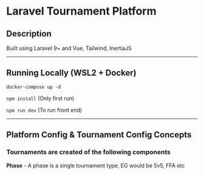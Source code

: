 # Laravel Tournament Platform

## Description

Built using Laravel 9+ and Vue, Tailwind, InertiaJS

---

## Running Locally (WSL2 + Docker)

`docker-compose up -d`

`npm install` (Only first run)

`npm run dev` (To run front end)




---

## Platform Config & Tournament Config Concepts

### Tournaments are created of the following components

**Phase** - A phase is a single tournament type, EG would be 5v5, FFA etc

